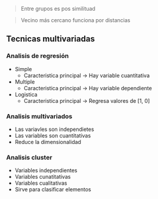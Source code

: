 > Entre grupos es pos similituad

> Vecino más cercano funciona por distancias

## Tecnicas multivariadas

### Analisis de regresión

- Simple
    - Caracteristica principal -> Hay variable cuantitativa
- Multiple
    - Caracteristica principal -> Hay variable dependiente
- Logistica
    - Caracteristica principal -> Regresa valores de [1, 0]

### Analisis multivariados

- Las variavles son independietes
- Las variables son cuantitativas
- Reduce la dimensionalidad

### Analisis cluster

- Variables independientes
- Variables cunatitativas
- Variables cualitativas
- Sirve para clasificar elementos